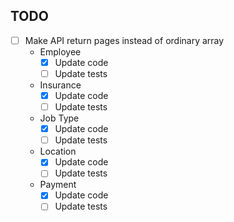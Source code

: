 ## TODO

- [ ] Make API return pages instead of ordinary array
  - Employee
    - [x] Update code
    - [ ] Update tests
  - Insurance
     - [x] Update code
     - [ ] Update tests
  - Job Type
    - [x] Update code
    - [ ] Update tests
  - Location
    - [x] Update code
    - [ ] Update tests
  - Payment
    - [x] Update code
    - [ ] Update tests